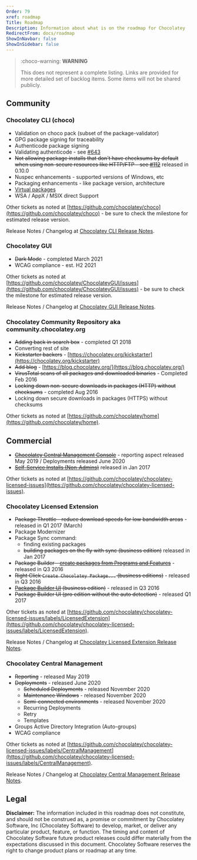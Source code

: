 ```yaml
---
Order: 79
xref: roadmap
Title: Roadmap
Description: Information about what is on the roadmap for Chocolatey
RedirectFrom: docs/roadmap
ShowInNavbar: false
ShowInSidebar: false
---
```


> :choco-warning: **WARNING**
>
> This does not represent a complete listing. Links are provided for more detailed set of backlog items. Some items will not be shared publicly.

## Community

### Chocolatey CLI (choco)

- Validation on choco pack (subset of the package-validator)
- GPG package signing for traceability
- Authenticode package signing
- Validating authenticode - see [#643](https://github.com/chocolatey/choco/issues/643)
- ~~Not allowing package installs that don't have checksums by default when using non-secure resources like HTTP/FTP - see [#112](https://github.com/chocolatey/choco/issues/112)~~ released in 0.10.0
- Nuspec enhancements - supported versions of Windows, etc
- Packaging enhancements - like package version, architecture
- [Virtual packages](https://github.com/chocolatey/chocolatey/issues/7)
- WSA / AppX / MSIX direct Support

Other tickets as noted at [https://github.com/chocolatey/choco](https://github.com/chocolatey/choco) - be sure to check the milestone for estimated release version.

Release Notes / Changelog at [Chocolatey CLI Release Notes](xref:choco-release-notes).

### Chocolatey GUI

- ~~Dark Mode~~ - completed March 2021
- WCAG compliance - est. H2 2021

Other tickets as noted at [https://github.com/chocolatey/ChocolateyGUI/issues](https://github.com/chocolatey/ChocolateyGUI/issues) - be sure to check the milestone for estimated release version.

Release Notes / Changelog at [Chocolatey GUI Release Notes](xref:chocolateygui-release-notes).

### Chocolatey Community Repository aka community.chocolatey.org

- ~~Adding back in search box~~ - completed Q1 2018
- Converting rest of site
- ~~Kickstarter backers~~ - [https://chocolatey.org/kickstarter](https://chocolatey.org/kickstarter)
- ~~Add blog~~ - [https://blog.chocolatey.org/](https://blog.chocolatey.org/)
- ~~VirusTotal scans of all packages and downloaded binaries~~ - Completed Feb 2016
- ~~Locking down non-secure downloads in packages (HTTP) without checksums~~ - completed Aug 2016
- Locking down secure downloads in packages (HTTPS) without checksums

Other tickets as noted at [https://github.com/chocolatey/home](https://github.com/chocolatey/home).

## Commercial

- ~~[Chocolatey Central Management Console](xref:ccm)~~ - reporting aspect released May 2019 / Deployments released June 2020
- ~~[Self-Service Installs (Non-Admins)](xref:self-service-anywhere)~~ released in Jan 2017

Other tickets as noted at [https://github.com/chocolatey/chocolatey-licensed-issues](https://github.com/chocolatey/chocolatey-licensed-issues).

### Chocolatey Licensed Extension

- ~~Package Throttle - reduce download speeds for low bandwidth areas~~ - released in Q1 2017 (March)
- Package Modernizer
- Package Sync command:
  - finding existing packages
  - ~~building packages on the fly with sync (business edition)~~ released in Jan 2017
- ~~Package Builder - [create packages from Programs and Features](xref:package-builder#generate-packages-from-programs-and-features)~~ - released in Q3 2016
- ~~Right Click `Create Chocolatey Package...` (business editions)~~ - released in Q3 2016
- ~~[Package Builder UI](xref:package-builder#package-builder-ui) (business edition)~~ - released in Q3 2016
- ~~Package Builder UI (pro edition without the auto detection)~~ - released Q1 2017

Other tickets as noted at [https://github.com/chocolatey/chocolatey-licensed-issues/labels/LicensedExtension](https://github.com/chocolatey/chocolatey-licensed-issues/labels/LicensedExtension).

Release Notes / Changelog at [Chocolatey Licensed Extension Release Notes](xref:licensed-extension-release-notes).

### Chocolatey Central Management

- ~~Reporting~~ - released May 2019
- ~~Deployments~~ - released June 2020
  - ~~Scheduled Deployments~~ - released November 2020
  - ~~Maintenance Windows~~ - released November 2020
  - ~~Semi-connected environments~~ - released November 2020
  - Recurring Deployments
  - Retry
  - Templates
- Groups Active Directory Integration (Auto-groups)
- WCAG compliance

Other tickets as noted at [https://github.com/chocolatey/chocolatey-licensed-issues/labels/CentralManagement](https://github.com/chocolatey/chocolatey-licensed-issues/labels/CentralManagement).

Release Notes / Changelog at [Chocolatey Central Management Release Notes](xref:ccm-release-notes).

## Legal

**Disclaimer:** The information included in this roadmap does not constitute, and should not be construed as, a promise or commitment by Chocolatey Software, Inc (Chocolatey Software) to develop, market, or deliver any particular product, feature, or function. The timing and content of Chocolatey Software future product releases could differ materially from the expectations discussed in this document. Chocolatey Software reserves the right to change product plans or roadmap at any time.
